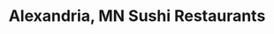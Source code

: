 ---
layout: city
title: Alexandria, MN Sushi Restaurants
permalink: /minnesota/alexandria/
stateAbbr: MN
stateName: Minnesota
cityName: Alexandria
---